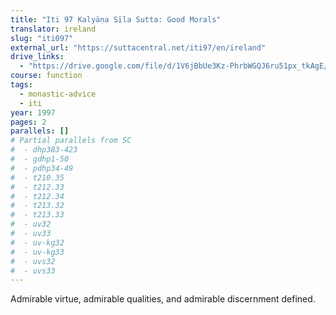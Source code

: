 ```yaml
---
title: "Iti 97 Kalyāṇa Sīla Sutta: Good Morals"
translator: ireland
slug: "iti097"
external_url: "https://suttacentral.net/iti97/en/ireland"
drive_links:
  - "https://drive.google.com/file/d/1V6jBbUe3Kz-PhrbWGQJ6ru51px_tkAgE/view?usp=drivesdk"
course: function
tags:
  - monastic-advice
  - iti
year: 1997
pages: 2
parallels: []
# Partial parallels from SC
#  - dhp383-423
#  - gdhp1-50
#  - pdhp34-49
#  - t210.35
#  - t212.33
#  - t212.34
#  - t213.32
#  - t213.33
#  - uv32
#  - uv33
#  - uv-kg32
#  - uv-kg33
#  - uvs32
#  - uvs33
---
```


Admirable virtue, admirable qualities, and admirable discernment defined.
